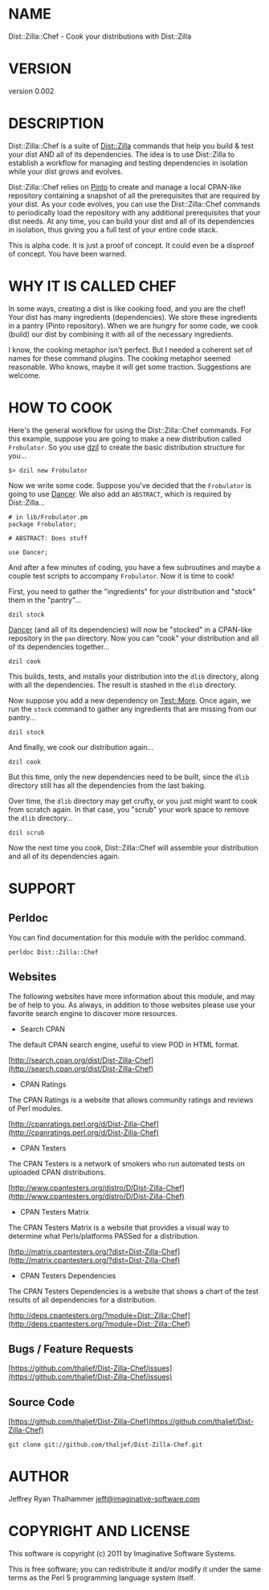 # NAME

Dist::Zilla::Chef - Cook your distributions with Dist::Zilla

# VERSION

version 0.002

# DESCRIPTION

Dist::Zilla::Chef is a suite of [Dist::Zilla](http://search.cpan.org/perldoc?Dist::Zilla) commands that help you
build & test your dist AND all of its dependencies.  The idea is to
use Dist::Zilla to establish a workflow for managing and testing
dependencies in isolation while your dist grows and evolves.

Dist::Zilla::Chef relies on [Pinto](http://search.cpan.org/perldoc?Pinto) to create and manage a local
CPAN-like repository containing a snapshot of all the prerequisites
that are required by your dist.  As your code evolves, you can use the
Dist::Zilla::Chef commands to periodically load the repository with any
additional prerequisites that your dist needs.  At any time, you can
build your dist and all of its dependencies in isolation, thus giving
you a full test of your entire code stack.

This is alpha code.  It is just a proof of concept.  It could even be
a disproof of concept.  You have been warned.

# WHY IT IS CALLED CHEF

In some ways, creating a dist is like cooking food, and you are the
chef!  Your dist has many ingredients (dependencies).  We store
these ingredients in a pantry (Pinto repository).  When we are
hungry for some code, we cook (build) our dist by combining it with
all of the necessary ingredients.

I know, the cooking metaphor isn't perfect.  But I needed a coherent
set of names for these command plugins.  The cooking metaphor seemed
reasonable.  Who knows, maybe it will get some traction.  Suggestions
are welcome.

# HOW TO COOK

Here's the general workflow for using the Dist::Zilla::Chef commands.
For this example, suppose you are going to make a new distribution called
`Frobulator`.  So you use [dzil](http://search.cpan.org/perldoc?dzil) to create the basic distribution
structure for you...

    $> dzil new Frobulator

Now we write some code.  Suppose you've decided that the `Frobulator`
is going to use [Dancer](http://search.cpan.org/perldoc?Dancer).  We also add an `ABSTRACT`, which is
required by Dist::Zilla...

    # in lib/Frobulator.pm
    package Frobulator;

    # ABSTRACT: Does stuff

    use Dancer;

And after a few minutes of coding, you have a few subroutines and
maybe a couple test scripts to accompany `Frobulator`.  Now it is
time to cook!

First, you need to gather the "ingredients" for your distribution and
"stock" them in the "pantry"...

    dzil stock

[Dancer](http://search.cpan.org/perldoc?Dancer) (and all of its dependencies) will now be "stocked" in
a CPAN-like repository in the `pan` directory.  Now you can "cook"
your distribution and all of its dependencies together...

    dzil cook

This builds, tests, and installs your distribution into the `dlib`
directory, along with all the dependencies.  The result is stashed
in the `dlib` directory.

Now suppose you add a new dependency on [Test::More](http://search.cpan.org/perldoc?Test::More).  Once again,
we run the `stock` command to gather any ingredients that are missing
from our pantry...

    dzil stock

And finally, we cook our distribution again...

    dzil cook

But this time, only the new dependencies need to be built, since the
`dlib` directory still has all the dependencies from the last baking.

Over time, the `dlib` directory may get crufty, or you just might
want to cook from scratch again.  In that case, you "scrub" your
work space to remove the `dlib` directory...

    dzil scrub

Now the next time you cook, Dist::Zilla::Chef will assemble your
distribution and all of its dependencies again.

# SUPPORT

## Perldoc

You can find documentation for this module with the perldoc command.

    perldoc Dist::Zilla::Chef

## Websites

The following websites have more information about this module, and may be of help to you. As always,
in addition to those websites please use your favorite search engine to discover more resources.

- Search CPAN

The default CPAN search engine, useful to view POD in HTML format.

[http://search.cpan.org/dist/Dist-Zilla-Chef](http://search.cpan.org/dist/Dist-Zilla-Chef)

- CPAN Ratings

The CPAN Ratings is a website that allows community ratings and reviews of Perl modules.

[http://cpanratings.perl.org/d/Dist-Zilla-Chef](http://cpanratings.perl.org/d/Dist-Zilla-Chef)

- CPAN Testers

The CPAN Testers is a network of smokers who run automated tests on uploaded CPAN distributions.

[http://www.cpantesters.org/distro/D/Dist-Zilla-Chef](http://www.cpantesters.org/distro/D/Dist-Zilla-Chef)

- CPAN Testers Matrix

The CPAN Testers Matrix is a website that provides a visual way to determine what Perls/platforms PASSed for a distribution.

[http://matrix.cpantesters.org/?dist=Dist-Zilla-Chef](http://matrix.cpantesters.org/?dist=Dist-Zilla-Chef)

- CPAN Testers Dependencies

The CPAN Testers Dependencies is a website that shows a chart of the test results of all dependencies for a distribution.

[http://deps.cpantesters.org/?module=Dist::Zilla::Chef](http://deps.cpantesters.org/?module=Dist::Zilla::Chef)

## Bugs / Feature Requests

[https://github.com/thaljef/Dist-Zilla-Chef/issues](https://github.com/thaljef/Dist-Zilla-Chef/issues)

## Source Code



[https://github.com/thaljef/Dist-Zilla-Chef](https://github.com/thaljef/Dist-Zilla-Chef)

    git clone git://github.com/thaljef/Dist-Zilla-Chef.git

# AUTHOR

Jeffrey Ryan Thalhammer <jeff@imaginative-software.com>

# COPYRIGHT AND LICENSE

This software is copyright (c) 2011 by Imaginative Software Systems.

This is free software; you can redistribute it and/or modify it under
the same terms as the Perl 5 programming language system itself.